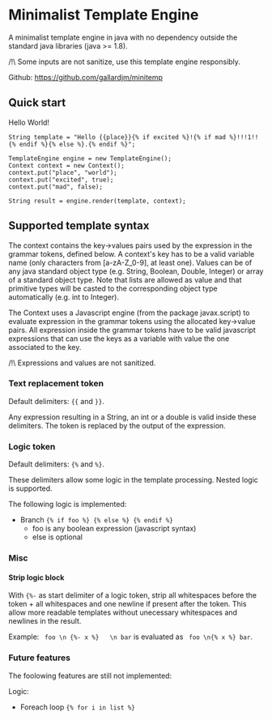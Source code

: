 # Minimalist Template Engine

A minimalist template engine in java with no dependency outside the standard java libraries (java >= 1.8).

/!\ Some inputs are not sanitize, use this template engine responsibly.

Github: https://github.com/gallardjm/minitemp

## Quick start

Hello World!

    String template = "Hello {{place}}{% if excited %}!{% if mad %}!!!1!!{% endif %}{% else %}.{% endif %}";

    TemplateEngine engine = new TemplateEngine();
    Context context = new Context();
    context.put("place", "world");
    context.put("excited", true);
    context.put("mad", false);

    String result = engine.render(template, context);

## Supported template syntax

The context contains the key->values pairs used by the expression in the grammar tokens, defined below. A context's key has to be a valid variable name (only characters from [a-zA-Z_0-9], at least one). Values can be of any java standard object type (e.g. String, Boolean, Double, Integer) or array of a standard object type. Note that lists are allowed as value and that primitive types will be casted to the corresponding object type automatically (e.g. int to Integer).

The Context uses a Javascript engine (from the package javax.script) to evaluate expression in the grammar tokens using the allocated key->value pairs. All expression inside the grammar tokens have to be valid javascript expressions that can use the keys as a variable with value the one associated to the key. 

/!\ Expressions and values are not sanitized.

### Text replacement token

Default delimiters: ```{{``` and ```}}```.

Any expression resulting in a String, an int or a double is valid inside these delimiters. The token is replaced by the output of the expression.

### Logic token

Default delimiters: ```{%``` and ```%}```.

These delimiters allow some logic in the template processing. Nested logic is supported.

The following logic is implemented:

* Branch ```{% if foo %} {% else %} {% endif %}```
  - foo is any boolean expression (javascript syntax)
  - else is optional
  

### Misc

#### Strip logic block

With ```{%-``` as start delimiter of a logic token, strip all whitespaces before the token + all whitespaces and one newline if present after the token. This allow more readable templates without unecessary whitespaces and newlines in the result.

Example: ``` foo \n {%- x %}   \n bar``` is evaluated as ``` foo \n{% x %} bar```. 

### Future features

The foolowing features are still not implemented:

Logic:

* Foreach loop ```{% for i in list %}```


